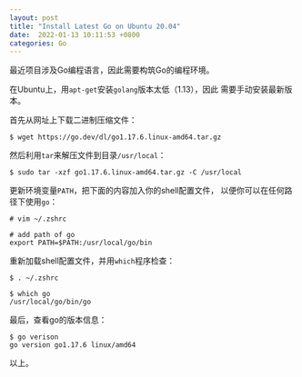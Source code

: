 ```yaml
---
layout: post
title: "Install Latest Go on Ubuntu 20.04"
date:  2022-01-13 10:11:53 +0800
categories: Go
---
```


最近项目涉及Go编程语言，因此需要构筑Go的编程环境。

在Ubuntu上，用`apt-get`安装`golang`版本太低（1.13），因此
需要手动安装最新版本。

首先从网址上下载二进制压缩文件：
```
$ wget https://go.dev/dl/go1.17.6.linux-amd64.tar.gz
```

然后利用`tar`来解压文件到目录`/usr/local`：
```
$ sudo tar -xzf go1.17.6.linux-amd64.tar.gz -C /usr/local
```

更新环境变量`PATH`，把下面的内容加入你的shell配置文件，
以便你可以在任何路径下使用`go`：
```
# vim ~/.zshrc

# add path of go
export PATH=$PATH:/usr/local/go/bin
```

重新加载shell配置文件，并用`which`程序检查：
```
$ . ~/.zshrc

$ which go
/usr/local/go/bin/go
```

最后，查看go的版本信息：
```
$ go verison
go version go1.17.6 linux/amd64
```

以上。
